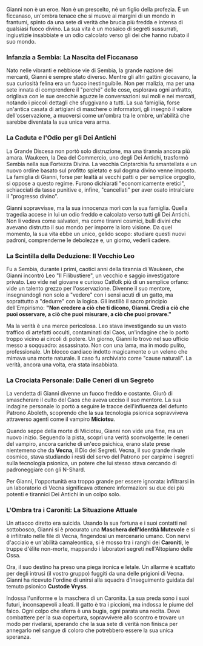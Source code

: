 

Gianni non è un eroe. Non è un prescelto, né un figlio della profezia. È un ficcanaso, un'ombra tenace che si muove ai margini di un mondo in frantumi, spinto da una sete di verità che brucia più fredda e intensa di qualsiasi fuoco divino. La sua vita è un mosaico di segreti sussurrati, ingiustizie insabbiate e un odio calcolato verso gli dei che hanno rubato il suo mondo.

### Infanzia a Sembia: La Nascita del Ficcanaso

Nato nelle vibranti e nebbiose vie di Sembia, la grande nazione dei mercanti, Gianni è sempre stato diverso. Mentre gli altri gattini giocavano, la sua curiosità felina era un fuoco inestinguibile. Non per malizia, ma per una sete innata di comprendere il "perché" delle cose, esplorava ogni anfratto, origliava con le sue orecchie aguzze le conversazioni sui moli e nei mercati, notando i piccoli dettagli che sfuggivano a tutti. La sua famiglia, forse un'antica casata di artigiani di maschere o informatori, gli insegnò il valore dell'osservazione, a muoversi come un'ombra tra le ombre, un'abilità che sarebbe diventata la sua unica vera arma.

### La Caduta e l'Odio per gli Dei Antichi

La Grande Discesa non portò solo distruzione, ma una tirannia ancora più amara. Waukeen, la Dea del Commercio, uno degli Dei Antichi, trasformò Sembia nella sua Fortezza Divina. La vecchia Criptarchia fu smantellata e un nuovo ordine basato sul profitto spietato e sul dogma divino venne imposto. La famiglia di Gianni, forse per lealtà ai vecchi patti o per semplice orgoglio, si oppose a questo regime. Furono dichiarati "economicamente eretici", schiacciati da tasse punitive e, infine, "cancellati" per aver osato intralciare il "progresso divino".

Gianni sopravvisse, ma la sua innocenza morì con la sua famiglia. Quella tragedia accese in lui un odio freddo e calcolato verso tutti gli Dei Antichi. Non li vedeva come salvatori, ma come tiranni cosmici, bulli divini che avevano distrutto il suo mondo per imporre la loro visione. Da quel momento, la sua vita ebbe un unico, gelido scopo: studiare questi nuovi padroni, comprenderne le debolezze e, un giorno, vederli cadere.

### La Scintilla della Deduzione: Il Vecchio Leo

Fu a Sembia, durante i primi, caotici anni della tirannia di Waukeen, che Gianni incontrò Leo "Il Filibustiere", un vecchio e saggio investigatore privato. Leo vide nel giovane e curioso Catfolk più di un semplice orfano: vide un talento grezzo per l'osservazione. Divenne il suo mentore, insegnandogli non solo a "vedere" con i sensi acuti di un gatto, ma soprattutto a "dedurre" con la logica. Gli instillò il sacro principio dell'Empirismo: **"Non credere a ciò che ti dicono, Gianni. Credi a ciò che puoi osservare, a ciò che puoi misurare, a ciò che puoi provare."**

Ma la verità è una merce pericolosa. Leo stava investigando su un vasto traffico di artefatti occulti, contaminati dal Caos, un'indagine che lo portò troppo vicino ai circoli di potere. Un giorno, Gianni lo trovò nel suo ufficio messo a soqquadro: assassinato. Non con una lama, ma in modo pulito, professionale. Un blocco cardiaco indotto magicamente o un veleno che mimava una morte naturale. Il caso fu archiviato come "cause naturali". La verità, ancora una volta, era stata insabbiata.

### La Crociata Personale: Dalle Ceneri di un Segreto

La vendetta di Gianni divenne un fuoco freddo e costante. Giurò di smascherare il culto del Caos che aveva ucciso il suo mentore. La sua indagine personale lo portò a seguire le tracce dell'influenza del defunto Patrono Aboleth, scoprendo che la sua tecnologia psionica sopravviveva attraverso agenti come il vampiro **Miciotsu**.

Quando seppe della morte di Miciotsu, Gianni non vide una fine, ma un nuovo inizio. Seguendo la pista, scoprì una verità sconvolgente: le ceneri del vampiro, ancora cariche di un'eco psichica, erano state prese nientemeno che da **Vecna**, il Dio dei Segreti. Vecna, il suo grande rivale cosmico, stava studiando i resti del servo del Patrono per carpirne i segreti sulla tecnologia psionica, un potere che lui stesso stava cercando di padroneggiare con gli N-Shard.

Per Gianni, l'opportunità era troppo grande per essere ignorata: infiltrarsi in un laboratorio di Vecna significava ottenere informazioni su due dei più potenti e tirannici Dei Antichi in un colpo solo.

### L'Ombra tra i Caroniti: La Situazione Attuale

Un attacco diretto era suicida. Usando la sua fortuna e i suoi contatti nel sottobosco, Gianni si è procurato una **Maschera dell'Identità Mutevole** e si è infiltrato nelle file di Vecna, fingendosi un mercenario umano. Con nervi d'acciaio e un'abilità camaleontica, si è mosso tra i ranghi dei **Caroniti**, le truppe d'élite non-morte, mappando i laboratori segreti nell'Altopiano delle Ossa.

Ora, il suo destino ha preso una piega ironica e letale. Un allarme è scattato per degli intrusi (il vostro gruppo) fuggiti da una delle prigioni di Vecna. Gianni ha ricevuto l'ordine di unirsi alla squadra d'inseguimento guidata dal temuto psionico **Custode Vryss**.

Indossa l'uniforme e la maschera di un Caronita. La sua preda sono i suoi futuri, inconsapevoli alleati. Il gatto è tra i piccioni, ma indossa le piume del falco. Ogni colpo che sferra è una bugia, ogni parata una recita. Deve combattere per la sua copertura, sopravvivere allo scontro e trovare un modo per rivelarsi, sperando che la sua sete di verità non finisca per annegarlo nel sangue di coloro che potrebbero essere la sua unica speranza.